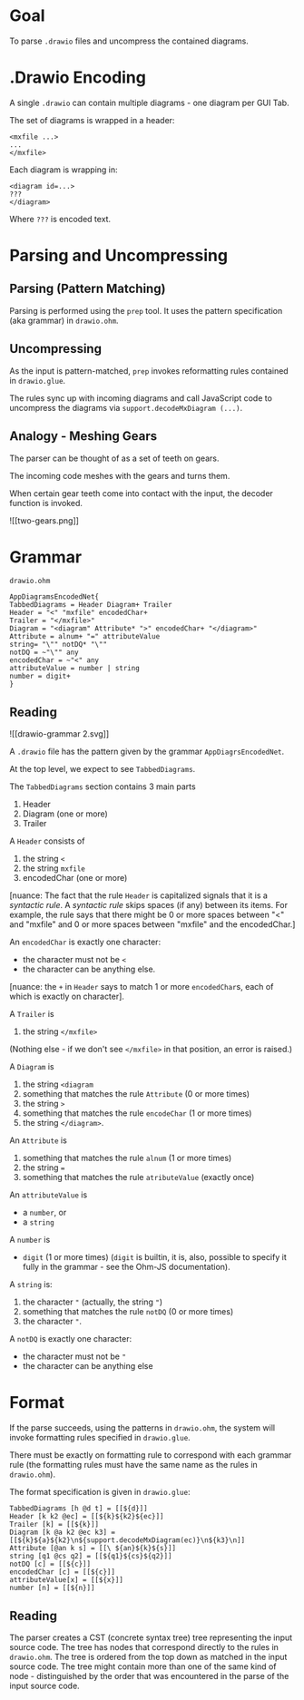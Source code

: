 # Goal
To parse `.drawio` files and uncompress the contained diagrams.

# .Drawio Encoding
A single `.drawio` can contain multiple diagrams - one diagram per GUI Tab.

The set of diagrams is wrapped in a header:

```
<mxfile ...>
...
</mxfile>
```

Each diagram is wrapping in:

```
<diagram id=...>
???
</diagram>
```

Where `???` is encoded text.

# Parsing and Uncompressing
## Parsing (Pattern Matching)
Parsing is performed using the `prep` tool.  It uses the pattern specification (aka grammar) in `drawio.ohm`.
## Uncompressing
As the input is pattern-matched, `prep` invokes reformatting rules contained in `drawio.glue`.

The rules sync up with incoming diagrams and call JavaScript code to uncompress the diagrams via `support.decodeMxDiagram (...)`.

## Analogy - Meshing Gears
The parser can be thought of as a set of teeth on gears.  

The incoming code meshes with the gears and turns them.

When certain gear teeth come into contact with the input, the decoder function is invoked.

![[two-gears.png]]
# Grammar
`drawio.ohm`
```
AppDiagramsEncodedNet{
TabbedDiagrams = Header Diagram+ Trailer
Header = "<" "mxfile" encodedChar+
Trailer = "</mxfile>"
Diagram = "<diagram" Attribute* ">" encodedChar+ "</diagram>"
Attribute = alnum+ "=" attributeValue
string= "\"" notDQ* "\""
notDQ = ~"\"" any
encodedChar = ~"<" any		   
attributeValue = number | string
number = digit+
}
```
## Reading

![[drawio-grammar 2.svg]]

A `.drawio` file has the pattern given by the grammar `AppDiagrsEncodedNet`.

At the top level, we expect to see `TabbedDiagrams`.

The `TabbedDiagrams` section contains 3 main parts
1. Header
2. Diagram (one or more)
3. Trailer

A `Header` consists of
1. the string `<`
2. the string `mxfile`
3. encodedChar (one or more)

[nuance: The fact that the rule `Header` is capitalized signals that it is a *syntactic rule*.  A *syntactic rule* skips spaces (if any) between its items.  For example, the rule says that there might be 0 or more spaces between "<" and "mxfile" and 0 or more spaces between "mxfile" and the encodedChar.]

An `encodedChar` is exactly one character:
- the character must not be `<`
- the character can be anything else.

[nuance: the `+` in `Header` says to match 1 or more `encodedChar`s, each of which is exactly on character].

A `Trailer` is
1. the string `</mxfile>`

(Nothing else - if we don't see `</mxfile>` in that position, an error is raised.)

A `Diagram` is
1. the string `<diagram`
2. something that matches the rule `Attribute` (0 or more times)
3. the string `>`
4. something that matches the rule `encodeChar` (1 or more times)
5. the string `</diagram>`.

An `Attribute` is
1. something that matches the rule `alnum` (1 or more times)
2. the string `=`
3. something that matches the rule `atributeValue` (exactly once)

An `attributeValue` is
- a `number`, or
- a `string`

A `number` is
- `digit` (1 or more times) (`digit` is builtin, it is, also, possible to specify it fully in the grammar - see the Ohm-JS documentation).

A `string` is:
1. the character `"` (actually, the string `"`)
2. something that matches the rule `notDQ` (0 or more times)
3. the character `"`.

A `notDQ` is exactly one character:
- the character must not be `"`
- the character can be anything else
# Format
If the parse succeeds, using the patterns in `drawio.ohm`, the system will invoke formatting rules specified in `drawio.glue`.

There must be exactly on formatting rule to correspond with each grammar rule (the formatting rules must have the same name as the rules in `drawio.ohm`).

The format specification is given in `drawio.glue`:

```
TabbedDiagrams [h @d t] = [[${d}]]
Header [k k2 @ec] = [[${k}${k2}${ec}]]
Trailer [k] = [[${k}]]
Diagram [k @a k2 @ec k3] = [[${k}${a}${k2}\n${support.decodeMxDiagram(ec)}\n${k3}\n]]
Attribute [@an k s] = [[\ ${an}${k}${s}]]
string [q1 @cs q2] = [[${q1}${cs}${q2}]]
notDQ [c] = [[${c}]]
encodedChar [c] = [[${c}]]
attributeValue[x] = [[${x}]]
number [n] = [[${n}]]
```
## Reading
The parser creates a CST (concrete syntax tree) tree representing the input source code.  The tree has nodes that correspond directly to the rules in `drawio.ohm`.  The tree is ordered from the top down as matched in the input source code.  The tree might contain more than one of the same kind of node - distinguished by the order that was encountered in the parse of the input source code.